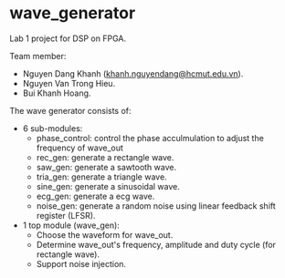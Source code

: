 # wave_generator
Lab 1 project for DSP on FPGA.

Team member: 
- Nguyen Dang Khanh (khanh.nguyendang@hcmut.edu.vn).
- Nguyen Van Trong Hieu.
- Bui Khanh Hoang.

The wave generator consists of:
- 6 sub-modules:
  + phase_control: control the phase acculmulation to adjust the frequency of wave_out
  + rec_gen: generate a rectangle wave.
  + saw_gen: generate a sawtooth wave.
  + tria_gen: generate a triangle wave.
  + sine_gen: generate a sinusoidal wave.
  + ecg_gen: generate a ecg wave.
  + noise_gen: generate a random noise using linear feedback shift register (LFSR).
- 1 top module (wave_gen):
  + Choose the waveform for wave_out.
  + Determine wave_out's frequency, amplitude and duty cycle (for rectangle wave).
  + Support noise injection.
